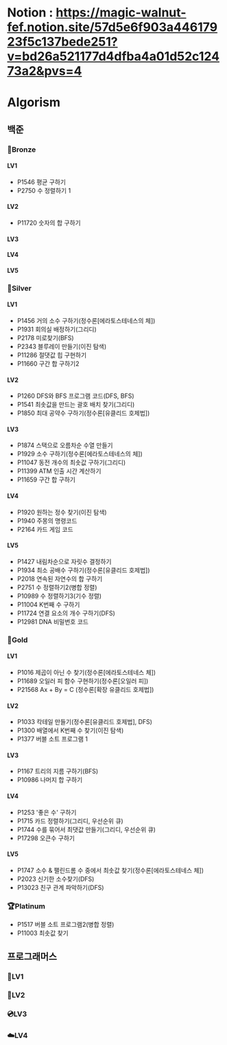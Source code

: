 # Notion : https://magic-walnut-fef.notion.site/57d5e6f903a44617923f5c137bede251?v=bd26a521177d4dfba4a01d52c12473a2&pvs=4
# Algorism
## 백준
### 🥉Bronze
#### LV1
- P1546 평균 구하기
- P2750 수 정렬하기 1
#### LV2
- P11720 숫자의 합 구하기
#### LV3
#### LV4
#### LV5
### 🥈Silver
#### LV1
- P1456 거의 소수 구하기(정수론[에라토스테네스의 체])
- P1931 회의실 배정하기(그리디)
- P2178 미로찾기(BFS)
- P2343 블루레이 만들기(이진 탐색)
- P11286 절댓값 힙 구현하기
- P11660 구간 합 구하기2
#### LV2
- P1260 DFS와 BFS 프로그램 코드(DFS, BFS)
- P1541 최솟값을 만드는 괄호 배치 찾기(그리디)
- P1850 최대 공약수 구하기(정수론[유클리드 호제법])
#### LV3
- P1874 스택으로 오름차순 수열 만들기
- P1929 소수 구하기(정수론[에라토스테네스의 체])
- P11047 동전 개수의 최솟값 구하기(그리디)
- P11399 ATM 인출 시간 계산하기
- P11659 구간 합 구하기
#### LV4
- P1920 원하는 정수 찾기(이진 탐색)
- P1940 주몽의 명령코드
- P2164 카드 게임 코드
#### LV5
- P1427 내림차순으로 자릿수 결정하기
- P1934 최소 공배수 구하기(정수론[유클리드 호제법])
- P2018 연속된 자연수의 합 구하기
- P2751 수 정렬하기2(병합 정렬)
- P10989 수 정렬하기3(기수 정렬)
- P11004 K번째 수 구하기
- P11724 연결 요소의 개수 구하기(DFS)
- P12981 DNA 비밀번호 코드
### 🥇Gold
#### LV1
- P1016 제곱이 아닌 수 찾기(정수론[에라토스테네스 체])
- P11689 오일러 피 함수 구현하기(정수론[오일러 피])
- P21568 Ax + By = C (정수론[확장 유클리드 호제법])
#### LV2
- P1033 칵테일 만들기(정수론[유클리드 호제법], DFS)
- P1300 배열에서 K번째 수 찾기(이진 탐색)
- P1377 버블 소트 프로그램 1
#### LV3
- P1167 트리의 지름 구하기(BFS)
- P10986 나머지 합 구하기
#### LV4
- P1253 '좋은 수' 구하기
- P1715 카드 정렬하기(그리디, 우선순위 큐)
- P1744 수를 묶어서 최댓값 만들기(그리디, 우선순위 큐)
- P17298 오큰수 구하기
#### LV5
- P1747 소수 & 팰린드롬 수 중에서 최솟값 찾기(정수론[에라토스테네스 체])
- P2023 신기한 소수찾기(DFS)
- P13023 친구 관계 파악하기(DFS)
### 🏆Platinum
- P1517 버블 소트 프로그램2(병합 정렬)
- P11003 최솟값 찾기
## 프로그래머스
### 📰LV1
### 💾LV2
### 💿LV3
### ☁️LV4
